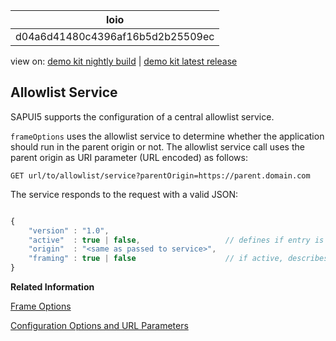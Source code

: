 <!-- loiod04a6d41480c4396af16b5d2b25509ec -->

| loio |
| -----|
| d04a6d41480c4396af16b5d2b25509ec |

<div id="loio">

view on: [demo kit nightly build](https://openui5nightly.hana.ondemand.com/topic/d04a6d41480c4396af16b5d2b25509ec) | [demo kit latest release](https://sdk.openui5.org/topic/d04a6d41480c4396af16b5d2b25509ec)</div>

## Allowlist Service

SAPUI5 supports the configuration of a central allowlist service.

`frameOptions` uses the allowlist service to determine whether the application should run in the parent origin or not. The allowlist service call uses the parent origin as URI parameter \(URL encoded\) as follows:

```
GET url/to/allowlist/service?parentOrigin=https://parent.domain.com
```

The service responds to the request with a valid JSON:

```js

{
    "version" : "1.0",
    "active"  : true | false,                   // defines if entry is active (if not, framing will be allowed per default)
    "origin"  : "<same as passed to service>",
    "framing" : true | false                    // if active, describes if framing should be allowed (see FrameOptions)
}
```

**Related Information**  


[Frame Options](Frame_Options_62d9c4d.md "frameOptions is used to prevent security vulnerabilities like clickjacking. With the frameOptions configuration you define whether OpenUI5 is allowed to run embedded in a frame or only from trusted origins or not at all.")

[Configuration Options and URL Parameters](Configuration_Options_and_URL_Parameters_91f2d03.md "The complete list of configuration options available in OpenUI5 can be found in the API Reference under sap.ui.core.Configuration. The following table shows a subset of the available configuration options.")

